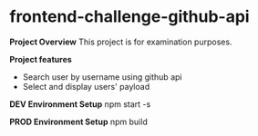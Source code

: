 # frontend-challenge-github-api

**Project Overview**
This project is for examination purposes.

**Project features**
* Search user by username using github api
* Select and display users' payload

**DEV Environment Setup**
npm start -s

**PROD Environment Setup**
npm build